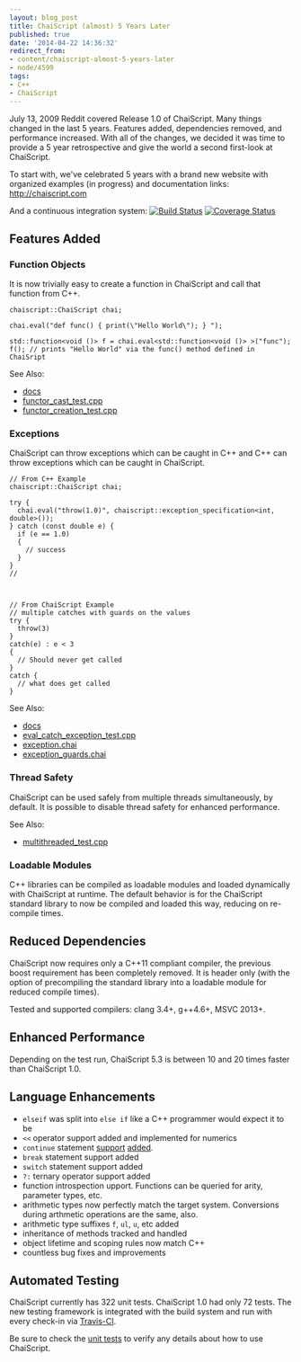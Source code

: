 ```yaml
---
layout: blog_post
title: ChaiScript (almost) 5 Years Later
published: true
date: '2014-04-22 14:36:32'
redirect_from:
- content/chaiscript-almost-5-years-later
- node/4599
tags:
- C++
- ChaiScript
---
```


July 13, 2009 Reddit covered Release 1.0 of ChaiScript. Many things changed in the last 5 years. Features added, dependencies removed, and performance increased. With all of the changes, we decided it was time to provide a 5 year retrospective and give the world a second first-look at ChaiScript.

To start with, we've celebrated 5 years with a brand new website with organized examples (in progress) and documentation links: <http://chaiscript.com>

And a continuous integration system: [![Build Status](https://travis-ci.org/ChaiScript/ChaiScript.png?branch=master)](https://travis-ci.org/ChaiScript/ChaiScript) [![Coverage Status](https://coveralls.io/repos/ChaiScript/ChaiScript/badge.png?branch=master)](https://coveralls.io/r/ChaiScript/ChaiScript?branch=master)

Features Added
--------------

### Function Objects

It is now trivially easy to create a function in ChaiScript and call that function from C++.

```
chaiscript::ChaiScript chai;

chai.eval("def func() { print(\"Hello World\"); } ");

std::function<void ()> f = chai.eval<std::function<void ()> >("func");
f(); // prints "Hello World" via the func() method defined in ChaiSript
```

See Also:

-   [docs](http://chaiscript.com/docs/5/index.html#functionobjects)
-   [functor_cast_test.cpp](https://github.com/ChaiScript/ChaiScript/blob/master/unittests/functor_cast_test.cpp)
-   [functor_creation_test.cpp](https://github.com/ChaiScript/ChaiScript/blob/master/unittests/functor_creation_test.cpp)

### Exceptions

ChaiScript can throw exceptions which can be caught in C++ and C++ can throw exceptions which can be caught in ChaiScript.


    // From C++ Example
    chaiscript::ChaiScript chai;
      
    try {
      chai.eval("throw(1.0)", chaiscript::exception_specification<int, double>());
    } catch (const double e) {
      if (e == 1.0)
      {
        // success
      }
    }
    //



    // From ChaiScript Example
    // multiple catches with guards on the values
    try {
      throw(3)
    }
    catch(e) : e < 3 
    {
      // Should never get called
    }
    catch {
      // what does get called
    }


See Also:

-   [docs](http://chaiscript.com/docs/5/index.html#exceptions)
-   [eval_catch_exception_test.cpp](https://github.com/ChaiScript/ChaiScript/blob/master/unittests/eval_catch_exception_test.cpp)
-   [exception.chai](https://github.com/ChaiScript/ChaiScript/blob/master/unittests/exception.chai)
-   [exception_guards.chai](https://github.com/ChaiScript/ChaiScript/blob/master/unittests/exception_guards.chai)

### Thread Safety

ChaiScript can be used safely from multiple threads simultaneously, by default. It is possible to disable thread safety for enhanced performance.

See Also:

-   [multithreaded_test.cpp](https://github.com/ChaiScript/ChaiScript/blob/master/unittests/multithreaded_test.cpp)

### Loadable Modules

C++ libraries can be compiled as loadable modules and loaded dynamically with ChaiScript at runtime. The default behavior is for the ChaiScript standard library to now be compiled and loaded this way, reducing on re-compile times.

Reduced Dependencies
--------------------

ChaiScript now requires only a C++11 compliant compiler, the previous boost requirement has been completely removed. It is header only (with the option of precompiling the standard library into a loadable module for reduced compile times).

Tested and supported compilers: clang 3.4+, g++4.6+, MSVC 2013+.

Enhanced Performance
--------------------

Depending on the test run, ChaiScript 5.3 is between 10 and 20 times faster than ChaiScript 1.0.

Language Enhancements
---------------------

-   `elseif` was split into `else if` like a C++ programmer would expect it to be
-   `<<` operator support added and implemented for numerics
-   `continue` statement [support](https://github.com/ChaiScript/ChaiScript/blob/master/unittests/continue_for.chai) [added](https://github.com/ChaiScript/ChaiScript/blob/master/unittests/continue_while.chai).
-   `break` statement support added
-   `switch` statement support added
-   `?:` ternary operator support added
-   function introspection upport. Functions can be queried for arity, parameter types, etc.
-   arithmetic types now perfectly match the target system. Conversions during arthmetic operations are the same, also.
-   arithmetic type suffixes `f`, `ul`, `u`, etc added
-   inheritance of methods tracked and handled
-   object lifetime and scoping rules now match C++
-   countless bug fixes and improvements

Automated Testing
-----------------

ChaiScript currently has 322 unit tests. ChaiScript 1.0 had only 72 tests. The new testing framework is integrated with the build system and run with every check-in via [Travis-CI](https://travis-ci.org/ChaiScript/ChaiScript).

Be sure to check the [unit tests](https://github.com/ChaiScript/ChaiScript/tree/master/unittests) to verify any details about how to use ChaiScript.
